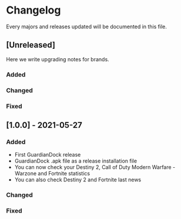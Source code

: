 # Changelog
Every majors and releases updated will be documented in this file.

## [Unreleased]

Here we write upgrading notes for brands.

### Added

### Changed

### Fixed

## [1.0.0] - 2021-05-27

### Added
- First GuardianDock release
- GuardianDock .apk file as a release installation file
- You can now check your Destiny 2, Call of Duty Modern Warfare - Warzone and Fortnite statistics
- You can also check Destiny 2 and Fortnite last news

### Changed

### Fixed
